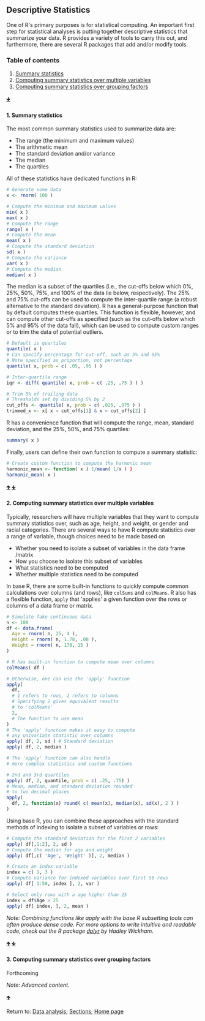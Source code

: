 ## Descriptive Statistics

One of R's primary purposes is for statistical computing. An important first step for statistical analyses is putting together descriptive statistics that summarize your data. R provides a variety of tools to carry this out, and furthermore, there are several R packages that add and/or modify tools.

<a name="TOC"></a>
### Table of contents
1. <a href="#S01">Summary statistics</a>
2. <a href="#S02">Computing summary statistics over multiple variables</a>
3. <a href="#S03">Computing summary statistics over grouping factors</a>

<a href="#END">&#129147;</a>

<a name="S01"></a>
#### 1. Summary statistics

The most common summary statistics used to summarize data are:

* The range (the minimum and maximum values)
* The arithmetic mean
* The standard deviation and/or variance
* The median
* The quartiles

All of these statistics have dedicated functions in R:
```R
# Generate some data
x <- rnorm( 100 )

# Compute the minimum and maximum values
min( x )
max( x )
# Compute the range
range( x )
# Compute the mean
mean( x )
# Compute the standard deviation
sd( x )
# Compute the variance
var( x )
# Compute the median
median( x )
```

The median is a subset of the quartiles (i.e., the cut-offs below which 0%, 25%, 50%, 75%, and 100% of the data lie below, respectively). The 25% and 75% cut-offs can be used to compute the inter-quartile range (a robust alternative to the standard deviation). R has a general-purpose function that by default computes these quartiles. This function is flexible, however, and can compute other cut-offs as specified (such as the cut-offs below which 5% and 95% of the data fall), which can be used to compute custom ranges or to trim the data of potential outliers.

```R
# Default is quartiles
quantile( x )
# Can specify percentage for cut-off, such as 5% and 95%
# Note specified as proportion, not percentage
quantile( x, prob = c( .05, .95 ) )

# Inter-quartile range
iqr <- diff( quantile( x, prob = c( .25, .75 ) ) )

# Trim 5% of trailing data
# Thresholds set by dividing 5% by 2
cut_offs <- quantile( x, prob = c( .025, .975 ) )
trimmed_x <- x[ x > cut_offs[1] & x < cut_offs[2] ]
```

R has a convenience function that will compute the range, mean, standard deviation, and the 25%, 50%, and 75% quartiles:
```R
summary( x )
```

Finally, users can define their own function to compute a summary statistic:
```R
# Create custom function to compute the harmonic mean
harmonic_mean <- function( x ) 1/mean( 1/x ) )
harmonic_mean( x )
```

<a href="#TOC">&#129145;</a> <a href="#END">&#129147;</a>

<a name="S02"></a>
#### 2. Computing summary statistics over multiple variables

Typically, researchers will have multiple variables that they want to compute summary statistics over, such as age, height, and weight, or gender and racial categories. There are several ways to have R compute statistics over a range of variable, though choices need to be made based on

* Whether you need to isolate a subset of variables in the data frame /matrix
* How you choose to isolate this subset of variables
* What statistics need to be computed
* Whether multiple statistics need to be computed

In base R, there are some built-in functions to quickly compute common calculations over columns (and rows), like `colSums` and `colMeans`. R also has a flexible function, `apply` that 'applies' a given function over the rows or columns of a data frame or matrix.

```R
# Simulate fake continuous data
n <- 100
df <- data.frame( 
  Age = rnorm( n, 25, 4 ), 
  Height = rnorm( n, 1.78, .08 ), 
  Weight = rnorm( n, 170, 15 )
)

# R has built-in function to compute mean over columns
colMeans( df )

# Otherwise, one can use the 'apply' function
apply(
  df, 
  # 1 refers to rows, 2 refers to columns
  # Specifying 2 gives equivalent results 
  # to 'colMeans'
  2, 
  # The function to use mean
)
# The 'apply' function makes it easy to compute 
# any univariate statistic over columns
apply( df, 2, sd ) # Standard deviation
apply( df, 2, median )

# The 'apply' function can also handle 
# more complex statistics and custom functions

# 2nd and 3rd quartiles
apply( df, 2, quantile, prob = c( .25, .75) )
# Mean, median, and standard deviation rounded 
# to two decimal places
apply(
  df, 2, function(x) round( c( mean(x), median(x), sd(x), 2 ) )
)
```

Using base R, you can combine these approaches with the standard methods of indexing to isolate a subset of variables or rows:
```R
# Compute the standard deviation for the first 2 variables
apply( df[,1:2], 2, sd )
# Compute the median for age and weight
apply( df[,c( 'Age', 'Weight' )], 2, median )

# Create an index variable
index = c( 1, 3 )
# Compute variance for indexed variables over first 50 rows
apply( df[ 1:50, index ], 2, var )

# Select only rows with a age higher than 25
index = df$Age > 25
apply( df[ index, ], 2, mean )
```

*Note: Combining functions like apply with the base R subsetting tools can often produce dense code. For more options to write intuitive and readable code, check out the R package [dplyr](https://dplyr.tidyverse.org/) by Hadley Wickham.*

<a href="#TOC">&#129145;</a> <a href="#END">&#129147;</a>

<a name="S03"></a>
#### 3. Computing summary statistics over grouping factors

Forthcoming

*Note: Advanced content.*

<a href="#TOC">&#129145;</a>

<a name="END"></a>
Return to:
[Data analysis](C05_P000_Data_analysis.md);
[Sections](C00_P002_Chapters.md);
[Home page](https://rettopnivek.github.io/R_training/)
